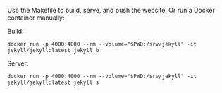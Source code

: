 Use the Makefile to build, serve, and push the website. Or run a Docker container manually:

Build:

```docker run -p 4000:4000 --rm --volume="$PWD:/srv/jekyll" -it jekyll/jekyll:latest jekyll b```

Server:

```docker run -p 4000:4000 --rm --volume="$PWD:/srv/jekyll" -it jekyll/jekyll:latest jekyll s```

